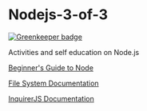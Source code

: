 # Nodejs-3-of-3

[![Greenkeeper badge](https://badges.greenkeeper.io/parallelam/Nodejs-3-of-3.svg)](https://greenkeeper.io/)

Activities and self education on Node.js

[Beginner's Guide to Node](https://blog.codeship.com/node-js-tutorial/)

[File System Documentation](https://nodejs.org/api/fs.html)

[InquirerJS Documentation](https://www.npmjs.com/package/inquirer)
